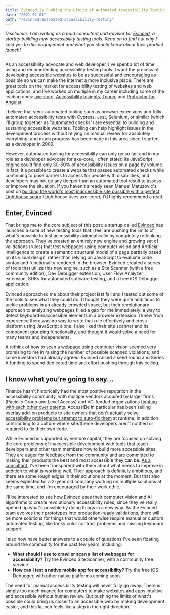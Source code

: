 ```yaml
---
title: Evinced is Pushing the Limits of Automated Accessibility Testing
date: "2021-02-01"
path: "/evinced-automated-accessibility-testing"
---
```


_Disclaimer: I am writing as a paid consultant and advisor for [Evinced](https://evinced.com), a startup building new accessibility testing tools. Read on to find out why I said yes to this engagement and what you should know about their product launch!_

---

As an accessibility advocate and web developer, I've spent a lot of time using and recommending accessibility testing tools. I want the process of developing accessible websites to be as successful and encouraging as possible so we can make the internet a more inclusive place. There are great tools on the market for accessibility testing of websites and web applications, and I've worked on multiple in my career including some of the leading ones: [axe-core](https://deque.com/axe), [Accessibility Insights](https://accessibilityinsights.io), [Tenon](https://tenon.io), and [Protractor for Angular](/angular-protractor-accessibility-plugin).

I believe that semi-automated tooling such as browser extensions and fully automated accessibility tests with Cypress, Jest, Selenium, or similar (which I'll group together as "automated checks") are essential to building and sustaining accessible websites. Tooling can help highlight issues in the development process without relying on manual review for absolutely everything, and much progress has been made in this area since I started as a developer in 2009.

However, automated tooling for accessibility can only go so far–and in my role as a developer advocate for axe-core, I often stated its JavaScript engine could find only 30-50% of accessibility issues on a page by volume. In fact, it's possible to create a website that passes automated checks while continuing to pose barriers to access for people with disabilities, and developers may not go any deeper than an automated tool result to assess or improve the situation. If you haven't already seen Manuel Matuzovic's post on [building the world's most inaccessible site possible with a perfect Lighthouse score](https://www.matuzo.at/blog/building-the-most-inaccessible-site-possible-with-a-perfect-lighthouse-score/) (Lighthouse uses axe-core), I'd highly recommend a read.
## Enter, Evinced

That brings me to the core subject of this post: a startup called [Evinced](https://www.evinced.com/) has launched a suite of new testing tools that I feel are pushing the limits of what's possible to test accessibility automatically by completely rethinking the approach. They've created an entirely new engine and growing set of validations (rules) that test webpages using computer vision and Artificial Intelligence to create a semantic structural model of a page partially based on its visual design, rather than relying on JavaScript to evaluate code syntax and functionality rendered in the browser. Evinced created a series of tools that utilize this new engine, such as a Site Scanner (with a free community edition), Dev Debugger extension, User Flow Analyzer extension, SDKs for automated software testing, and a free iOS Debugger application.

Evinced approached me about their project last fall and I tested out some of the tools to see what they could do. I thought they were quite ambitious to tackle problems in an already-crowded space, but their revolutionary approach to analyzing webpages filled a gap for me immediately: a way to detect keyboard-inaccessible elements in a browser extension. I knew from experience there was no way to write that rule effectively and cross-platform using JavaScript alone. I also liked their site scanner and its component grouping functionality, and thought it would solve a need for many teams and independents. 

A rethink of how to scan a webpage using computer vision seemed very promising to me in raising the number of possible scanned violations, and some investors had already agreed: Evinced raised a seed round and Series A funding to spend dedicated time and effort pushing through this ceiling.
## I know what you’re going to say...

Finance hasn't historically had the most positive reputation in the accessibility community, with multiple vendors acquired by larger firms (Paciello Group and Level Access) and VC-funded organizations [fighting with each other over patents](https://www.lflegal.com/2020/09/audioeye-vs-accessibe/). AccessiBe in particular has been selling overlay add-on products to site owners that [don't actually solve accessibility problems but attempt to auto-fix them](https://www.lflegal.com/2020/08/quick-fix/) at runtime, in addition contributing to a culture where site/theme developers aren't notified or required to fix their own code.

While Evinced is supported by venture capital, they are focused on solving the core problems of inaccessible development with tools that teach developers and other team members how to build more accessible sites. They are eager for feedback from the community and are committed to making their products the best and most accessible they can be. [As a consultant](/outsider-leverage-accessibility/), I've been transparent with them about what needs to improve in addition to what is working well. Their approach is definitely ambitious, and there are some rough edges in their solutions at the moment. But that also seems expected for a 2-year old company working on multiple solutions at the same time, and I'm encouraged by their work ethic.

I'll be interested to see how Evinced uses their computer vision and AI algorithms to create revolutionary accessibility rules, since they've really opened up what's possible by doing things in a new way. As the Evinced team evolves their prototypes into production-ready validations, there will be more solutions for things that would otherwise require manual or custom automated testing, like tricky color contrast problems and missing keyboard support.

I also now have better answers to a couple of questions I've seen floating around the community for the past few years, including:

- **What should I use to crawl or scan a list of webpages for accessibility?** Try the Evinced Site Scanner, with a community free service.
- **How can I test a native mobile app for accessibility?** Try the free iOS Debugger, with other native platforms coming soon. 

The need for manual accessibility testing will never fully go away. There is simply too much nuance for computers to make websites and apps intuitive and accessible without human review. But pushing the limits of what's possible could bring us closer to an accessible web by making development easier, and this launch feels like a step in the right direction.
